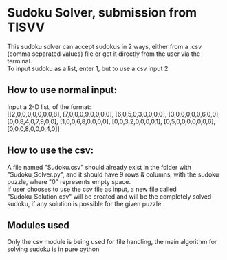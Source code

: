 # Sudoku Solver, submission from TISVV


<p>
  This sudoku solver can accept sudokus in 2 ways, either from a .csv (comma separated values) file or get it directly from the user via the terminal. <br>
  To input sudoku as a list, enter 1, but to use a csv input 2
</p>

## How to use normal input:

<p>
  Input a 2-D list, of the format: <br>[[2,0,0,0,0,0,0,0,8], [7,0,0,0,9,0,0,0,0], [6,0,5,0,3,0,0,0,0], [3,0,0,0,0,0,6,0,0], [0,0,8,4,0,7,9,0,0], [1,0,0,6,8,0,0,0,0], [0,0,3,2,0,0,0,0,1], [0,5,0,0,0,0,0,0,6], [0,0,0,8,0,0,0,4,0]]
  </p>

## How to use the csv:

<p>
  A file named "Sudoku.csv" should already exist in the folder with "Sudoku_Solver.py", and it should have 9 rows & columns, with the sudoku puzzle, where "0" represents empty space.
  <br>
  If user chooses to use the csv file as input, a new file called "Sudoku_Solution.csv" will be created and will be the completely solved sudoku, if any solution is possible for the given puzzle.
</p>

## Modules used

<p> Only the csv module is being used for file handling, the main algorithm for solving sudoku is in pure python </p>
